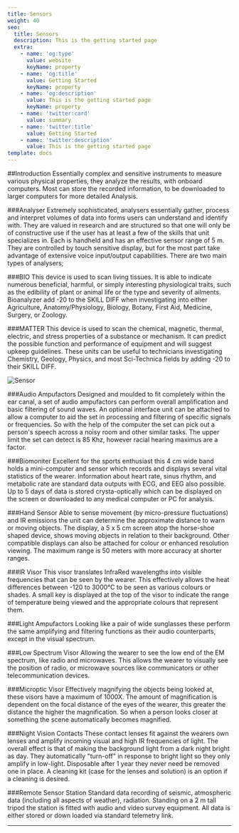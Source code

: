 ```yaml
---
title: Sensors
weight: 40
seo:
  title: Sensors
  description: This is the getting started page
  extra:
    - name: 'og:type'
      value: website
      keyName: property
    - name: 'og:title'
      value: Getting Started
      keyName: property
    - name: 'og:description'
      value: This is the getting started page
      keyName: property
    - name: 'twitter:card'
      value: summary
    - name: 'twitter:title'
      value: Getting Started
    - name: 'twitter:description'
      value: This is the getting started page
template: docs
---
```


##Introduction
Essentially complex and sensitive instruments to measure various physical properties, they analyze the results, with  onboard computers. Most can store the recorded information, to be downloaded to larger computers for more detailed  Analysis.

###Analyser
Extremely sophisticated, analysers essentially gather, process and interpret volumes of data into forms users can  understand and identify with. They are valued in research and are structured so that one will only be of constructive  use if the user has at least a few of the skills that unit specializes in. Each is handheld and has an effective sensor  range of 5 m. They are controlled by touch sensitive display, but for the most part take advantage of extensive voice  input/output capabilities. There are two main types of analysers;

###BIO
This device is used to scan living tissues. It is able to indicate numerous beneficial, harmful, or simply  interesting physiological traits, such as the edibility of plant or animal life or the type and severity of ailments.  Bioanalyzer add -20 to the SKILL DIFF when investigating into either Agriculture, Anatomy/Physiology, Biology, Botany,  First Aid, Medicine, Surgery, or Zoology.

###MATTER
This device is used to scan the chemical, magnetic, thermal, electric, and stress properties of a substance  or mechanism. It can predict the possible function and performance of equipment and will suggest upkeep guidelines.  These units can be useful to technicians investigating Chemistry, Geology, Physics, and most Sci-Technica fields by  adding -20 to their SKILL DIFF.

![Sensor](/images/Sensor.jpg)</p>

###Audio Ampufactors
Designed and moulded to fit completely within the ear canal, a set of audio ampufactors can perform overall  amplification and basic filtering of sound waves. An optional interface unit can be attached to allow a computer to aid  the set in processing and filtering of specific signals or frequencies. So with the help of the computer the set can pick  out a person's speech across a noisy room and other similar tasks. The upper limit the set can detect is 85 Khz, however  racial hearing maximus are a factor.

###Biomoniter
Excellent for the sports enthusiast this 4 cm wide band holds a mini-computer and sensor which records and displays  several vital statistics of the wearer. Information about heart rate, sinus rhythm, and metabolic rate are standard data  outputs with ECG, and EEG also possible. Up to 5 days of data is stored crysta-optically which can be displayed on the  screen or downloaded to any medical computer or PC for analysis.

###Hand Sensor
Able to sense movement (by micro-pressure fluctuations) and IR emissions the unit can determine the approximate  distance to warn or moving objects. The display, a 5 x 5 cm screen atop the horse-shoe shaped device, shows moving  objects in relation to their background. Other compatible displays can also be attached for colour or enhanced  resolution viewing. The maximum range is 50 meters with more accuracy at shorter ranges.

###IR Visor
This visor translates InfraRed wavelengths into visible frequencies that can be seen by the wearer. This effectively  allows the heat differences between -120 to 3000°C to be seen as various colours or shades. A small key is displayed at  the top of the visor to indicate the range of temperature being viewed and the appropriate colours that represent them.

###Light Ampufactors
Looking like a pair of wide sunglasses these perform the same amplifying and filtering functions as their audio  counterparts, except in the visual spectrum.   

###Low Spectrum Visor
Allowing the wearer to see the low end of the EM spectrum, like radio and microwaves. This allows the wearer to  visually see the position of radio, or microwave sources like communicators or other telecommunication devices.

###Microptic Visor
Effectively magnifying the objects being looked at, these visors have a maximum of 1000X. The amount of magnification  is dependent on the focal distance of the eyes of the wearer, this greater the distance the higher the magnification. So  when a person looks closer at something the scene automatically becomes magnified.

###Night Vision Contacts
These contact lenses fit against the wearers own lenses and amplify incoming visual and high IR frequencies of light.  The overall effect is that of making the background light from a dark night bright as day. They automatically "turn-off"  in response to bright light so they only amplify in low-light. Disposable after 1 year they never need be removed one in  place. A cleaning kit (case for the lenses and solution) is an option if a cleaning is desired.

###Remote Sensor Station
Standard data recording of seismic, atmospheric data (including all aspects of weather), radiation. Standing on a 2 m  tall tripod the station is fitted with audio and video survey equipment. All data is either stored or down loaded via  standard telemetry link.

***
